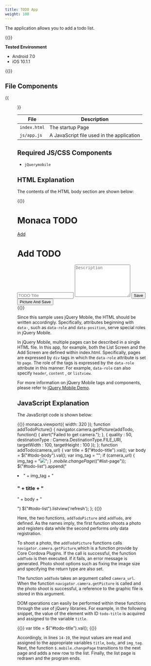 ```yaml
---
title: TODO App
weight: 100
---
```


The application allows you to add a todo list.

{{<import pid="5923a0bf013eb0662bca5a15" title="TODO App">}}

**Tested Environment**

- Android 7.0
- iOS 10.1.1

{{<iframeApp src="https://monaca.github.io/project-templates/19-todo-app/www/index.html">}}

## File Components                                           

{{<figure src="/images/sampleapp/todo/1.png">}}                                
                                                                                            
| File | Description |
|------|-------------|
| `index.html` | The startup Page |
| `js/app.js` | A JavaScript file used in the application |

## Required JS/CSS Components
  
- `jQuerymobile`   

## HTML Explanation

The contents of the HTML body section are shown below:

{{<highlight html>}}
<div data-role="page" id="list-page">
  <div data-role="header" data-position="fixed">
    <h1>Monaca TODO</h1>
    <a href="#add-page" data-icon="add" class="ui-btn-right">Add</a>
  </div>
  <div data-role="content">
    <ul data-role="listview" data-inset="true" id="todo-list"></ul>
  </div>
</div>
<div data-role="page" id="add-page">
  <div data-role="header">
    <h1>Add TODO</h1>
  </div>
  <div data-role="content">
    <input id="todo-title" type="text" placeholder="TODO Title">
    <textarea id="todo-body" style="height: 8em" placeholder="Description"></textarea>
    <input id="add-button" type="button" value="Save" onclick="addTodo()">
    <input id="add-button" type="button" value="Picture And Save" onclick="addTodoPicture()"  data-theme="b">
  </div>
</div>
{{</highlight>}}

Since this sample uses jQuery Mobile, the HTML should be written
accordingly. Specifically, attributes beginning with `data-`, such as
`data-role` and `data-position`, serve special roles in jQuery Mobile.

In jQuery Mobile, multiple pages can be described in a single HTML file.
In this app, for example, both the List Screen and the Add Screen are
defined within index.html. Specifically, pages are expressed by `div`
tags in which the `data-role` attribute is set to `page`. The role of
the tags is expressed by the `data-role` attribute in this manner. For
example, `data-role` can also specify `header`, `content` , or
`listview`.

For more information on jQuery Mobile tags and components, please refer
to [jQuery Mobile Demo](http://jquerymobile.com/demos/1.2.0/).

## JavaScript Explanation

The JavaScript code is shown below:

{{<highlight javascript>}}
monaca.viewport({ width: 320 });
function addTodoPicture() {
  navigator.camera.getPicture(addTodo,
  function() {
    alert("Failed to get camera.");
  }, {
    quality : 50,
    destinationType : Camera.DestinationType.FILE_URI,
    targetWidth : 100,
    targetHeight : 100
  });
};
function addTodo(camera_url) {
  var title = $("#todo-title").val();
  var body = $("#todo-body").val();
  var img_tag = "";
  if (camera_url) {
    img_tag = "<img src='" + camera_url + "'>";
  }
  $.mobile.changePage($("#list-page"));
  $("#todo-list").append("<li>" + img_tag + "<h3>" + title + "</h3><p>" + body + "</p></li>")
  $("#todo-list").listview('refresh');
};
{{</highlight>}}

Here, the two functions, `addTodoPicture` and `addTodo`, are defined. As
the names imply, the first function shoots a photo and registers data
while the second performs only data registration.

To shoot a photo, the `addTodoPicture` functions calls
`navigator.camera.getPicture`,which is a function provide by Core
Cordova Plugins. If the call is successful, the function `addTodo` is
then executed. if it fails, an error message is generated. Photo shoot
options such as fixing the image size and specifying the return type are
also set.

The function `addTodo` takes an argument called `camera_url`. When the
function `navigator.camera.getPicture` is called and the photo shoot is
successful, a reference to the graphic file is stored in this argument.

DOM operations can easily be performed within these functions through
the use of jQuery libraries. For example, in the following snippet, the
value of the element with ID `todo-title` is acquired and assigned to
the variable `title`.

{{<highlight javascript>}}
var title = $("#todo-title").val();
{{</highlight>}}

Accordingly, in lines `14-19`, the input values are read and assigned to
the appropriate variables `title`, `body`, and `img_tag`. Next, the
function `$.mobile.changePage` transitions to the next page and adds a
new row to the list. Finally, the list page is redrawn and the program
ends.
